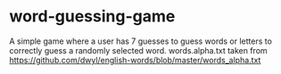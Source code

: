 # word-guessing-game
A simple game where a user has 7 guesses to guess words or letters to correctly guess a randomly selected word.
words.alpha.txt taken from https://github.com/dwyl/english-words/blob/master/words_alpha.txt
